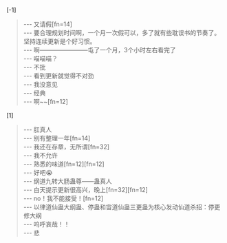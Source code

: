 
[-1] 
>--- 又请假[fn=14]<br>
>--- 要合理规划时间啊，一个月一次假可以，多了就有些耽误书的节奏了。坚持连续更新是个好习惯。<br>
>--- 啊————————屯了一个月，3个小时左右看完了<br>
>--- 喵喵喵？<br>
>--- 不批<br>
>--- 看到更新就觉得不对劲<br>
>--- 我没意见<br>
>--- 经典<br>
>--- 啊~~[fn=12]<br>

[1] 
>--- 肛真人<br>
>--- 别有整理一年[fn=14]<br>
>--- 我还在存章，无所谓[fn=32]<br>
>--- 我不允许<br>
>--- 熟悉的味道[fn=12][fn=12]<br>
>--- 好吧😭<br>
>--- 纲道九转大肠蛊尊——蛊真人<br>
>--- 白天提示更新很高兴，晚上[fn=32][fn=12]<br>
>--- no！我不能接受！[fn=12]<br>
>--- 以律道仙蛊大纲蛊、停蛊和宙道仙蛊三更蛊为核心发动仙道杀招：停更修大纲<br>
>--- 呜呼哀哉！！<br>
>--- 悲<br>
